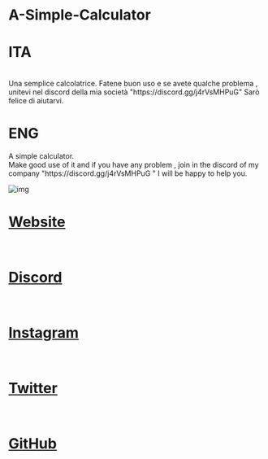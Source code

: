 # A-Simple-Calculator
<h1>ITA</h1> <br> Una semplice calcolatrice. Fatene buon uso e se avete qualche problema , unitevi nel discord della mia società "https://discord.gg/j4rVsMHPuG" Sarò felice di aiutarvi. <h1>ENG</h1> A simple calculator. <br>  Make good use of it and if you have any problem , join in the discord of my company "https://discord.gg/j4rVsMHPuG " I will be happy to help you.

![img](https://i.imgur.com/Lfr9B8j.png)


[<h1>Website</h1>](https://www.devolutions.it/) <br>
[<h1>Discord</h1>](https://discord.gg/j4rVsMHPuG) <br>
[<h1>Instagram</h1>](https://www.instagram.com/devolutions_ita/) <br>
[<h1>Twitter</h1>](https://twitter.com/DeVolutions_ita) <br>
[<h1>GitHub</h1>](https://github.com/DeVolutions-ita) 

